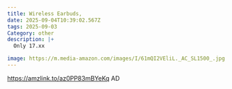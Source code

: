 ```yaml
---
title: Wireless Earbuds,
date: 2025-09-04T10:39:02.567Z
tags: 2025-09-03
Category: other
description: |+
  Only 17.xx

image: https://m.media-amazon.com/images/I/61mQI2VEliL._AC_SL1500_.jpg
---
```

https://amzlink.to/az0PP83mBYeKq
AD